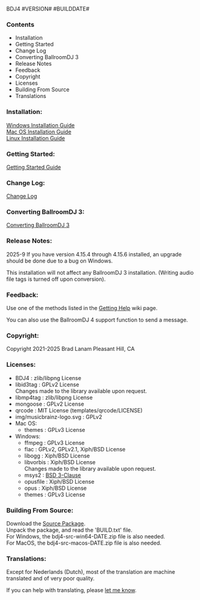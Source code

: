 BDJ4 #VERSION# #BUILDDATE#

### Contents

-  Installation
-  Getting Started
-  Change Log
-  Converting BallroomDJ 3
-  Release Notes
-  Feedback
-  Copyright
-  Licenses
-  Building From Source
-  Translations

### Installation:

[Windows Installation Guide](https://github.com/bll123/ballroomdj-4/wiki/Install-Windows)
<br/>
[Mac OS Installation Guide](https://github.com/bll123/ballroomdj-4/wiki/Install-MacOS/)
<br/>
[Linux Installation Guide](https://github.com/bll123/ballroomdj-4/wiki/Install-Linux/)

### Getting Started:

[Getting Started Guide](https://github.com/bll123/ballroomdj-4/wiki/Install-Getting%20Started/)

### Change Log:

[Change Log](https://github.com/bll123/ballroomdj-4/wiki/Change%20Log/)

### Converting BallroomDJ 3:

[Converting BallroomDJ 3](https://github.com/bll123/ballroomdj-4/wiki/Install-Converting%20BDJ3)

### Release Notes:

2025-9  If you have version 4.15.4 through 4.15.6 installed,
        an upgrade should be done due to a bug on Windows.

This installation will not affect any BallroomDJ 3 installation.
(Writing audio file tags is turned off upon conversion).

### Feedback:

Use one of the methods listed in the
[Getting&nbsp;Help](https://github.com/bll123/ballroomdj-4/wiki/Getting%20Help)
wiki page.

You can also use the BallroomDJ 4 support function to send a message.

### Copyright:

Copyright 2021-2025 Brad Lanam Pleasant Hill, CA

### Licenses:

- BDJ4        : zlib/libpng License
- libid3tag   : GPLv2 License
<br/>Changes made to the library available upon request.
- libmp4tag   : zlib/libpng License
- mongoose    : GPLv2 License
- qrcode      : MIT License (templates/qrcode/LICENSE)
- img/musicbrainz-logo.svg : GPLv2
- Mac OS:
    - themes    : GPLv3 License
- Windows:
    - ffmpeg    : GPLv3 License
    - flac      : GPLv2, GPLv2.1, Xiph/BSD License
    - libogg    : Xiph/BSD License
    - libvorbis : Xiph/BSD License
      <br/>Changes made to the library available upon request.
    - msys2     : [BSD 3-Clause](https://github.com/msys2/MSYS2-packages/blob/master/LICENSE)
    - opusfile  : Xiph/BSD License
    - opus      : Xiph/BSD License
    - themes    : GPLv3 License

### Building From Source:

Download the [Source Package](https://sourceforge.net/projects/ballroomdj4/files/source/).
<br/>
Unpack the package, and read the 'BUILD.txt' file.
<br/>
For Windows, the bdj4-src-win64-DATE.zip file is also needed.
<br/>
For MacOS, the bdj4-src-macos-DATE.zip file is also needed.

### Translations:

Except for Nederlands (Dutch), most of the translation are machine
translated and of very poor quality.

If you can help with translating, please
[let&nbsp;me&nbsp;know](https://github.com/bll123/ballroomdj-4/wiki/Getting%20Help).
